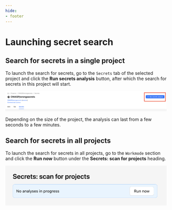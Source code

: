 ```yaml
---
hide:
- footer
---
```

# Launching secret search

## Search for secrets in a single project

To launch the search for secrets, go to the `Secrets` tab of the selected project and click the **Run secrets analysis** button, after which the search for secrets in this project will start.

![Launch for one project](/assets/img/secrets/manual-launch.png)

Depending on the size of the project, the analysis can last from a few seconds to a few minutes.

## Search for secrets in all projects

To launch the search for secrets in all projects, go to the `Workmode` section and click the **Run now** button under the **Secrets: scan for projects** heading.

![Launch for all projects](/assets/img/secrets/manual-launch-all.png)